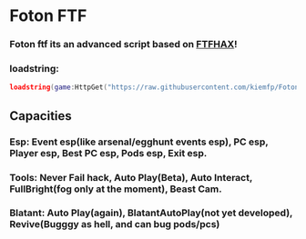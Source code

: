 # Foton FTF
### Foton ftf its an advanced script based on [FTFHAX](https://github.com/FieryWolfLevi/roblox-scripts/blob/main/FTFHAX.lua)!

### loadstring:
```lua
loadstring(game:HttpGet("https://raw.githubusercontent.com/kiemfp/FotonFleeTheFacility/refs/heads/main/Init.lua",true))()
```

## Capacities
### Esp: Event esp(like arsenal/egghunt events esp), PC esp, Player esp, Best PC esp, Pods esp, Exit esp.
### Tools: Never Fail hack, Auto Play(Beta), Auto Interact, FullBright(fog only at the moment), Beast Cam.
### Blatant: Auto Play(again), BlatantAutoPlay(not yet developed), Revive(Bugggy as hell, and can bug pods/pcs)
